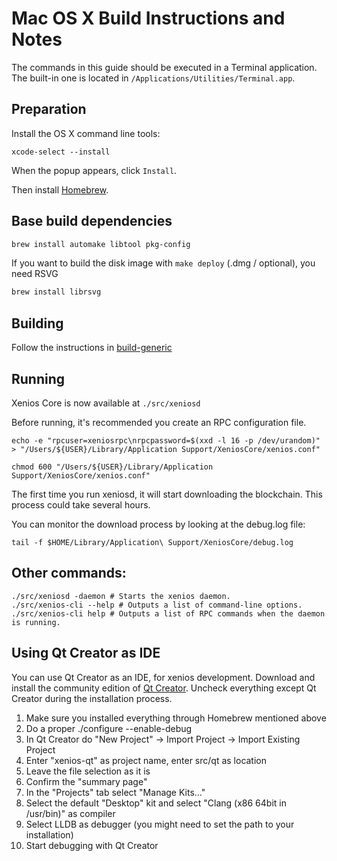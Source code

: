 Mac OS X Build Instructions and Notes
====================================
The commands in this guide should be executed in a Terminal application.
The built-in one is located in `/Applications/Utilities/Terminal.app`.

Preparation
-----------
Install the OS X command line tools:

`xcode-select --install`

When the popup appears, click `Install`.

Then install [Homebrew](https://brew.sh).

Base build dependencies
-----------------------

```bash
brew install automake libtool pkg-config
```

If you want to build the disk image with `make deploy` (.dmg / optional), you need RSVG
```bash
brew install librsvg
```

Building
--------

Follow the instructions in [build-generic](build-generic.md)

Running
-------

Xenios Core is now available at `./src/xeniosd`

Before running, it's recommended you create an RPC configuration file.

    echo -e "rpcuser=xeniosrpc\nrpcpassword=$(xxd -l 16 -p /dev/urandom)" > "/Users/${USER}/Library/Application Support/XeniosCore/xenios.conf"

    chmod 600 "/Users/${USER}/Library/Application Support/XeniosCore/xenios.conf"

The first time you run xeniosd, it will start downloading the blockchain. This process could take several hours.

You can monitor the download process by looking at the debug.log file:

    tail -f $HOME/Library/Application\ Support/XeniosCore/debug.log

Other commands:
-------

    ./src/xeniosd -daemon # Starts the xenios daemon.
    ./src/xenios-cli --help # Outputs a list of command-line options.
    ./src/xenios-cli help # Outputs a list of RPC commands when the daemon is running.

Using Qt Creator as IDE
------------------------
You can use Qt Creator as an IDE, for xenios development.
Download and install the community edition of [Qt Creator](https://www.qt.io/download/).
Uncheck everything except Qt Creator during the installation process.

1. Make sure you installed everything through Homebrew mentioned above
2. Do a proper ./configure --enable-debug
3. In Qt Creator do "New Project" -> Import Project -> Import Existing Project
4. Enter "xenios-qt" as project name, enter src/qt as location
5. Leave the file selection as it is
6. Confirm the "summary page"
7. In the "Projects" tab select "Manage Kits..."
8. Select the default "Desktop" kit and select "Clang (x86 64bit in /usr/bin)" as compiler
9. Select LLDB as debugger (you might need to set the path to your installation)
10. Start debugging with Qt Creator

